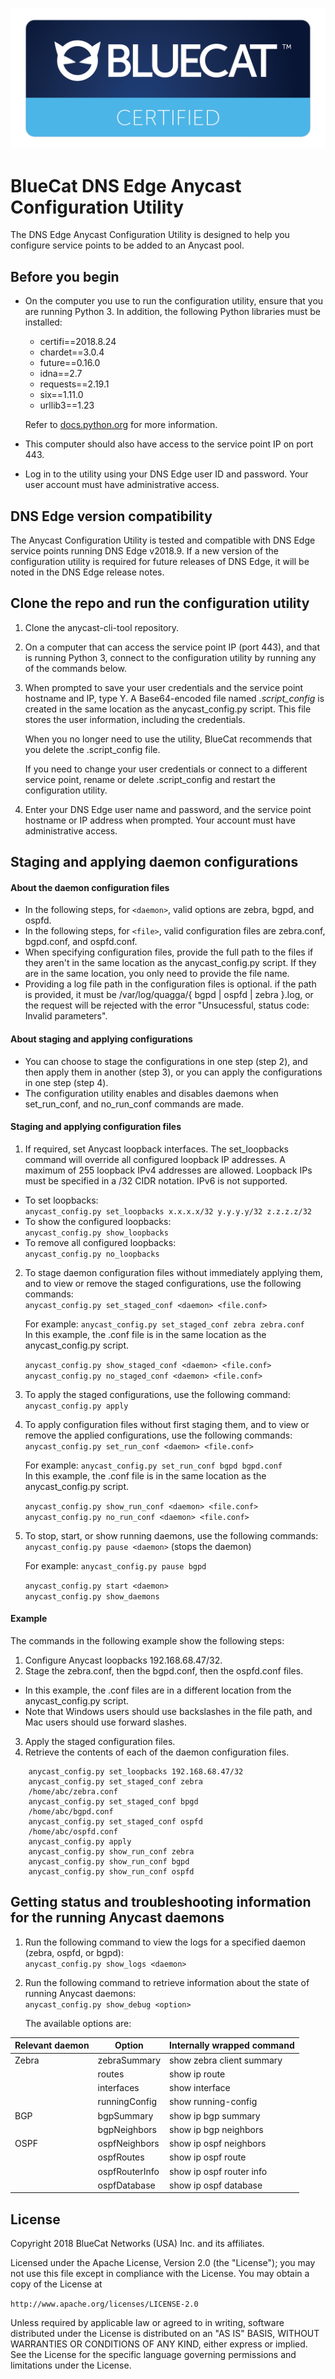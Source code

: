![BlueCat Certified](images/BlueCatCertified@4x.png "BlueCat Certified")

# BlueCat DNS Edge Anycast Configuration Utility
The DNS Edge Anycast Configuration Utility is designed to help you configure  service points to be added to an Anycast pool.

## Before you begin
- On the computer you use to run the configuration utility, ensure that you are running Python 3. In addition, the following Python libraries must be installed:
    - certifi==2018.8.24
    - chardet==3.0.4
    - future==0.16.0
    - idna==2.7
    - requests==2.19.1
    - six==1.11.0
    - urllib3==1.23  

  Refer to [docs.python.org](http://docs.python.org) for more information.
- This computer should also have access to the service point IP on port 443.
- Log in to the utility using your DNS Edge user ID and password. Your user account must have administrative access.

## DNS Edge version compatibility
The Anycast Configuration Utility is tested and compatible with DNS Edge service points running DNS Edge v2018.9. If a new version of the configuration utility is required for future releases of DNS Edge, it will be noted in the DNS Edge release notes.

## Clone the repo and run the configuration utility
1. Clone the anycast-cli-tool repository.
2. On a computer that can access the service point IP (port 443), and that is running Python 3, connect to the configuration utility by running any of the commands below.
4. When prompted to save your user credentials and the service point hostname and IP, type Y. A Base64-encoded file named *.script_config* is created in the same location as the anycast_config.py script. This file stores the user information, including the credentials.  

    When you no longer need to use the utility, BlueCat recommends that you delete the .script_config file.

    If you need to change your user credentials or connect to a different service point, rename or delete .script_config and restart the configuration utility.  

5. Enter your DNS Edge user name and password, and the service point hostname or IP address when prompted. Your account must have administrative access.

## Staging and applying daemon configurations

#### About the daemon configuration files
- In the following steps, for `<daemon>`, valid options are zebra, bgpd, and ospfd.
- In the following steps, for `<file>`, valid configuration files are zebra.conf, bgpd.conf, and ospfd.conf.
- When specifying configuration files, provide the full path to the files if they aren't in the same location as the anycast_config.py script. If they are in the same location, you only need to provide the file name.
- Providing a log file path in the configuration files is optional. if the path is provided, it must be /var/log/quagga/{ bgpd | ospfd | zebra }.log, or the request will be rejected with the error "Unsucessful, status code: Invalid parameters".

#### About staging and applying configurations
- You can choose to stage the configurations in one step (step 2), and then apply them in another (step 3), or you can apply the configurations in one step (step 4).
- The configuration utility enables and disables daemons when set_run_conf, and no_run_conf commands are made.

#### Staging and applying configuration files

1. If required, set Anycast loopback interfaces. The set_loopbacks command will override all configured loopback IP addresses. A maximum of 255 loopback IPv4 addresses are allowed. Loopback IPs must be specified in a /32 CIDR notation. IPv6 is not supported.
 - To set loopbacks:  
    `anycast_config.py set_loopbacks x.x.x.x/32 y.y.y.y/32 z.z.z.z/32`
 - To show the configured loopbacks:  
    `anycast_config.py show_loopbacks`  
 - To remove all configured loopbacks:  
    `anycast_config.py no_loopbacks`  

2. To stage daemon configuration files without immediately applying them, and to view or remove the staged configurations, use the following commands:  
    `anycast_config.py set_staged_conf <daemon> <file.conf>`

    For example: `anycast_config.py set_staged_conf zebra zebra.conf`  
    In this example, the .conf file is in the same location as the anycast_config.py script.

    `anycast_config.py show_staged_conf <daemon> <file.conf>`    
    `anycast_config.py no_staged_conf <daemon> <file.conf>`

3. To apply the staged configurations, use the following command:  
    `anycast_config.py apply`
4. To apply configuration files without first staging them, and to view or remove the applied configurations, use the following commands:  
    `anycast_config.py set_run_conf <daemon> <file.conf>`

    For example: `anycast_config.py set_run_conf bgpd bgpd.conf`  
    In this example, the .conf file is in the same location as the anycast_config.py script.

    `anycast_config.py show_run_conf <daemon> <file.conf>`  
	  `anycast_config.py no_run_conf <daemon> <file.conf>`
5. To stop, start, or show running daemons, use the following commands:  
    `anycast_config.py pause <daemon>` (stops the daemon)

     For example: `anycast_config.py pause bgpd`

    `anycast_config.py start <daemon>`    
	  `anycast_config.py show_daemons`

#### Example
The commands in the following example show the following steps:
1. Configure Anycast loopbacks 192.168.68.47/32.
2. Stage the zebra.conf, then the bgpd.conf, then the ospfd.conf files.  
 - In this example, the .conf files are in a different location from the anycast_config.py script.  
 - Note that Windows users should use backslashes in the file path, and Mac users should use forward slashes.  
3. Apply the staged configuration files.
4. Retrieve the contents of each of the daemon configuration files.

````
    anycast_config.py set_loopbacks 192.168.68.47/32
    anycast_config.py set_staged_conf zebra
    /home/abc/zebra.conf
    anycast_config.py set_staged_conf bpgd
    /home/abc/bgpd.conf
    anycast_config.py set_staged_conf ospfd
    /home/abc/ospfd.conf
    anycast_config.py apply
    anycast_config.py show_run_conf zebra
    anycast_config.py show_run_conf bgpd
    anycast_config.py show_run_conf ospfd
````

## Getting status and troubleshooting information for the running Anycast daemons  
1. Run the following command to view the logs for a specified daemon (zebra, ospfd, or bgpd):  
`anycast_config.py show_logs <daemon>`

2. Run the following command to retrieve information about the state of running Anycast daemons:  
`anycast_config.py show_debug <option>`

    The available options are:

| Relevant daemon	| Option | Internally wrapped command |
| --- | --- | --- |
| Zebra |	zebraSummary | show zebra client summary |
| |routes| show ip route |
| | interfaces | show interface |
| | runningConfig | show running-config |
| BGP |bgpSummary | show ip bgp summary |
| |bgpNeighbors | show ip bgp neighbors |
| OSPF |ospfNeighbors	|show ip ospf neighbors |
| |ospfRoutes | show ip ospf route |
| | ospfRouterInfo | show ip ospf router info |
| | ospfDatabase | show ip ospf database |

## License

Copyright 2018 BlueCat Networks (USA) Inc. and its affiliates.

Licensed under the Apache License, Version 2.0 (the "License"); you may not use this file except in compliance with the License. You may obtain a copy of the License at

`http://www.apache.org/licenses/LICENSE-2.0`

Unless required by applicable law or agreed to in writing, software distributed under the License is distributed on an "AS IS" BASIS, WITHOUT WARRANTIES OR CONDITIONS OF ANY KIND, either express or implied. See the License for the specific language governing permissions and limitations under the License.
